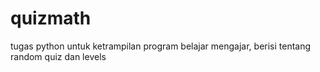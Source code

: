 # quizmath
tugas python untuk ketrampilan program belajar mengajar, berisi tentang random quiz dan levels
